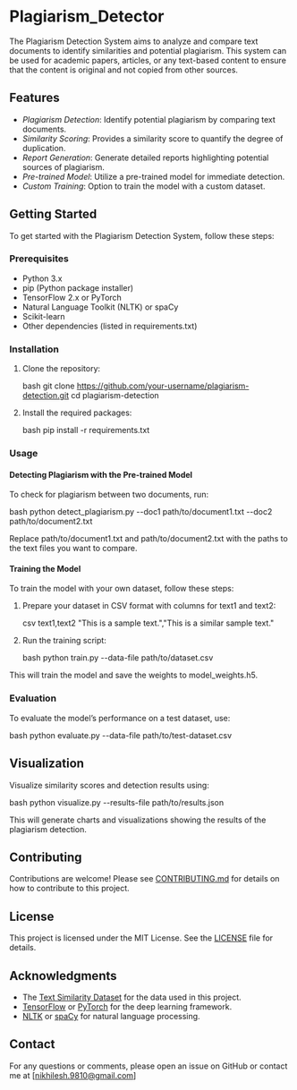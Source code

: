 # Plagiarism_Detector
The Plagiarism Detection System aims to analyze and compare text documents to identify similarities and potential plagiarism. This system can be used for academic papers, articles, or any text-based content to ensure that the content is original and not copied from other sources.

## Features

- *Plagiarism Detection*: Identify potential plagiarism by comparing text documents.
- *Similarity Scoring*: Provides a similarity score to quantify the degree of duplication.
- *Report Generation*: Generate detailed reports highlighting potential sources of plagiarism.
- *Pre-trained Model*: Utilize a pre-trained model for immediate detection.
- *Custom Training*: Option to train the model with a custom dataset.

## Getting Started

To get started with the Plagiarism Detection System, follow these steps:

### Prerequisites

- Python 3.x
- pip (Python package installer)
- TensorFlow 2.x or PyTorch
- Natural Language Toolkit (NLTK) or spaCy
- Scikit-learn
- Other dependencies (listed in requirements.txt)

### Installation

1. Clone the repository:

    bash
    git clone https://github.com/your-username/plagiarism-detection.git
    cd plagiarism-detection
    

2. Install the required packages:

    bash
    pip install -r requirements.txt
    

### Usage

#### Detecting Plagiarism with the Pre-trained Model

To check for plagiarism between two documents, run:

bash
python detect_plagiarism.py --doc1 path/to/document1.txt --doc2 path/to/document2.txt


Replace path/to/document1.txt and path/to/document2.txt with the paths to the text files you want to compare.

#### Training the Model

To train the model with your own dataset, follow these steps:

1. Prepare your dataset in CSV format with columns for text1 and text2:

    csv
    text1,text2
    "This is a sample text.","This is a similar sample text."
    

2. Run the training script:

    bash
    python train.py --data-file path/to/dataset.csv
    

This will train the model and save the weights to model_weights.h5.

### Evaluation

To evaluate the model’s performance on a test dataset, use:

bash
python evaluate.py --data-file path/to/test-dataset.csv

## Visualization

Visualize similarity scores and detection results using:

bash
python visualize.py --results-file path/to/results.json


This will generate charts and visualizations showing the results of the plagiarism detection.

## Contributing

Contributions are welcome! Please see [CONTRIBUTING.md](CONTRIBUTING.md) for details on how to contribute to this project.

## License

This project is licensed under the MIT License. See the [LICENSE](LICENSE) file for details.

## Acknowledgments

- The [Text Similarity Dataset](https://www.kaggle.com/datasets) for the data used in this project.
- [TensorFlow](https://www.tensorflow.org/) or [PyTorch](https://pytorch.org/) for the deep learning framework.
- [NLTK](https://www.nltk.org/) or [spaCy](https://spacy.io/) for natural language processing.

## Contact

For any questions or comments, please open an issue on GitHub or contact me at [nikhilesh.9810@gmail.com]

